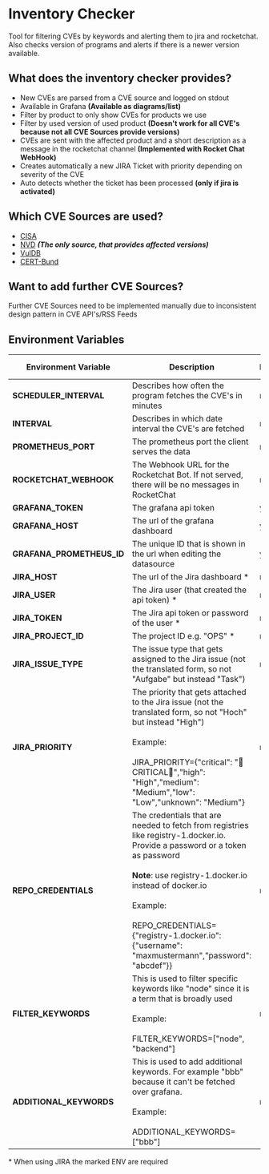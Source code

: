 # Inventory Checker

Tool for filtering CVEs by keywords and alerting them to jira and rocketchat. Also checks version of programs and alerts if there is a newer version available.

## What does the inventory checker provides?

- New CVEs are parsed from a CVE source and logged on stdout
- Available in Grafana **(Available as diagrams/list)**
- Filter by product to only show CVEs for products we use
- Filter by used version of used product **(Doesn't work for all CVE's because not all CVE Sources provide versions)**
- CVEs are sent with the affected product and a short description as a message in the rocketchat channel **(Implemented with Rocket Chat WebHook)**
- Creates automatically a new JIRA Ticket with priority depending on severity of the CVE
- Auto detects whether the ticket has been processed **(only if jira is activated)**

## Which CVE Sources are used?

- [CISA](https://www.cisa.gov/sites/default/files/feeds/known_exploited_vulnerabilities.json)
- [NVD](https://services.nvd.nist.gov/rest/json/cves/1.0/) ***(The only source, that provides affected versions)***
- [VulDB](https://vuldb.com/?rss.recent)
- [CERT-Bund](https://wid.cert-bund.de/content/public/securityAdvisory?size=100000000&sort=published%2Cdesc&aboFilter=false)

## Want to add further CVE Sources?

Further CVE Sources need to be implemented manually due to inconsistent design pattern in CVE API's/RSS Feeds

## Environment Variables

| **Environment Variable** | **Description** | **Required** | **Standard Value** | **Unit + Type** |
|-|-|-|-|-|
| **SCHEDULER_INTERVAL** | Describes how often the program fetches the CVE's in minutes | no | 60 | minutes, number
| **INTERVAL** | Describes in which date interval the CVE's are fetched | no | 30 | days, number
| **PROMETHEUS_PORT** | The prometheus port the client serves the data | no | 9000 | -, number
| **ROCKETCHAT_WEBHOOK** | The Webhook URL for the Rocketchat Bot. If not served, there will be no messages in RocketChat | no | None | -, string
| **GRAFANA_TOKEN** | The grafana api token | yes | None | -, string
| **GRAFANA_HOST** | The url of the grafana dashboard | yes | None | -, string
| **GRAFANA_PROMETHEUS_ID** | The unique ID that is shown in the url when editing the datasource | yes | None | -, string
| **JIRA_HOST** | The url of the Jira dashboard * | no | None | -, string
| **JIRA_USER** | The Jira user (that created the api token) * | no | None | -, string
| **JIRA_TOKEN** | The Jira api token or password of the user * | no | None | -, string
| **JIRA_PROJECT_ID** | The project ID e.g. "OPS" * | no | None | -, string
| **JIRA_ISSUE_TYPE** | The issue type that gets assigned to the Jira issue (not the translated form, so not "Aufgabe" but instead "Task") | no | Bug | -, string
| **JIRA_PRIORITY** | The priority that gets attached to the Jira issue (not the translated form, so not "Hoch" but instead "High")<br><br> Example: <br><br> JIRA_PRIORITY={"critical": "🚨CRITICAL🚨","high": "High","medium": "Medium","low": "Low","unknown": "Medium"} | no | {<br>"critical": "Highest",<br>"high": "High",<br>"medium": "Medium",<br>"low": "Low",<br>"unknown": "Medium"<br>} | -, string
| **REPO_CREDENTIALS** | The credentials that are needed to fetch from registries like registry-1.docker.io. Provide a password or a token as password <br><br> **Note**: use registry-1.docker.io instead of docker.io <br><br> Example: <br><br> REPO_CREDENTIALS={"registry-1.docker.io": {"username": "maxmustermann","password": "abcdef"}} | no | {} | -, string
| **FILTER_KEYWORDS** | This is used to filter specific keywords like "node" since it is a term that is broadly used <br><br> Example: <br><br> FILTER_KEYWORDS=["node", "backend"] | no | [] | -, string
| **ADDITIONAL_KEYWORDS** | This is used to add additional keywords. For example "bbb" because it can't be fetched over grafana. <br><br> Example: <br><br> ADDITIONAL_KEYWORDS=["bbb"] | no | [] | -, string

\* When using JIRA the marked ENV are required